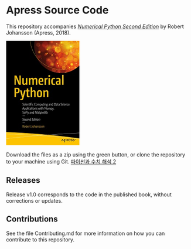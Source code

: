# Apress Source Code

This repository accompanies [*Numerical Python Second Edition*](https://www.apress.com/9781484242452) by Robert Johansson (Apress, 2018).

[comment]: #cover
![Cover image](9781484242452.jpg)

Download the files as a zip using the green button, or clone the repository to your machine using Git. [파이썬과 수치 해석 2](/ehttp://www.acornpub.co.kr/book/numerical-python-2e)

## Releases

Release v1.0 corresponds to the code in the published book, without corrections or updates.

## Contributions

See the file Contributing.md for more information on how you can contribute to this repository.
